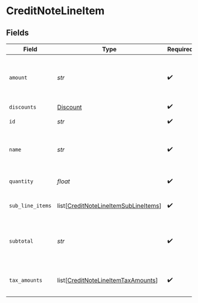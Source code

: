 # CreditNoteLineItem


## Fields

| Field                                                                                         | Type                                                                                          | Required                                                                                      | Description                                                                                   | Example                                                                                       |
| --------------------------------------------------------------------------------------------- | --------------------------------------------------------------------------------------------- | --------------------------------------------------------------------------------------------- | --------------------------------------------------------------------------------------------- | --------------------------------------------------------------------------------------------- |
| `amount`                                                                                      | *str*                                                                                         | :heavy_check_mark:                                                                            | The amount of the line item, including any line item minimums and discounts                   | 10.00                                                                                         |
| `discounts`                                                                                   | [Discount](../../models/shared/discount.md)                                                   | :heavy_check_mark:                                                                            | N/A                                                                                           |                                                                                               |
| `id`                                                                                          | *str*                                                                                         | :heavy_check_mark:                                                                            | The Orb id of this resource                                                                   | UFVGEkVD5FkrAuvD                                                                              |
| `name`                                                                                        | *str*                                                                                         | :heavy_check_mark:                                                                            | The name of the corresponding invoice line item                                               | Usage                                                                                         |
| `quantity`                                                                                    | *float*                                                                                       | :heavy_check_mark:                                                                            | An optional quantity credited.                                                                | 1                                                                                             |
| `sub_line_items`                                                                              | list[[CreditNoteLineItemSubLineItems](../../models/shared/creditnotelineitemsublineitems.md)] | :heavy_check_mark:                                                                            | Any sub line items that may be credited.                                                      |                                                                                               |
| `subtotal`                                                                                    | *str*                                                                                         | :heavy_check_mark:                                                                            | The amount of the line item, excluding any line item minimums and discounts                   | 10.00                                                                                         |
| `tax_amounts`                                                                                 | list[[CreditNoteLineItemTaxAmounts](../../models/shared/creditnotelineitemtaxamounts.md)]     | :heavy_check_mark:                                                                            | Any tax amounts applied onto the line item.                                                   |                                                                                               |